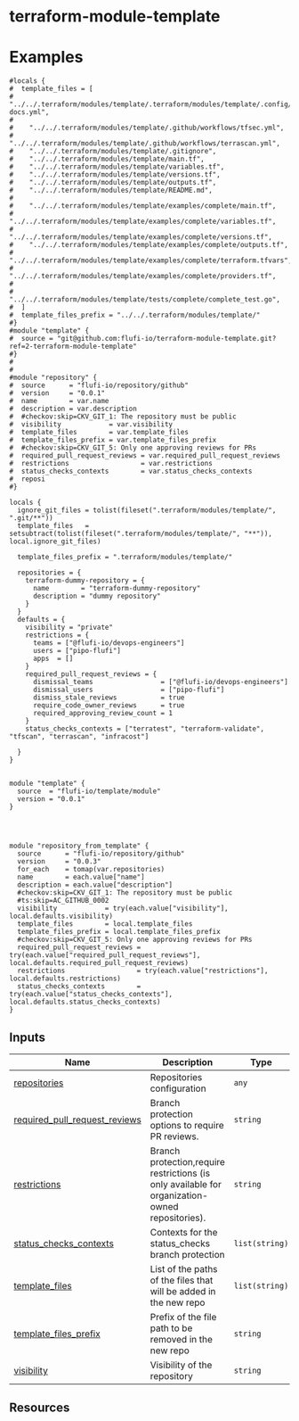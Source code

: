 # terraform-module-template

<!-- BEGIN_TF_DOCS -->
# Examples
```hcl
#locals {
#  template_files = [
#    "../../.terraform/modules/template/.terraform/modules/template/.config/.terraform-docs.yml",
#
#    "../../.terraform/modules/template/.github/workflows/tfsec.yml",
#    "../../.terraform/modules/template/.github/workflows/terrascan.yml",
#    "../../.terraform/modules/template/.gitignore",
#    "../../.terraform/modules/template/main.tf",
#    "../../.terraform/modules/template/variables.tf",
#    "../../.terraform/modules/template/versions.tf",
#    "../../.terraform/modules/template/outputs.tf",
#    "../../.terraform/modules/template/README.md",
#
#    "../../.terraform/modules/template/examples/complete/main.tf",
#    "../../.terraform/modules/template/examples/complete/variables.tf",
#    "../../.terraform/modules/template/examples/complete/versions.tf",
#    "../../.terraform/modules/template/examples/complete/outputs.tf",
#    "../../.terraform/modules/template/examples/complete/terraform.tfvars",
#    "../../.terraform/modules/template/examples/complete/providers.tf",
#
#    "../../.terraform/modules/template/tests/complete/complete_test.go",
#  ]
#  template_files_prefix = "../../.terraform/modules/template/"
#}
#module "template" {
#  source = "git@github.com:flufi-io/terraform-module-template.git?ref=2-terraform-module-template"
#}
#
#
#module "repository" {
#  source      = "flufi-io/repository/github"
#  version     = "0.0.1"
#  name        = var.name
#  description = var.description
#  #checkov:skip=CKV_GIT_1: The repository must be public
#  visibility            = var.visibility
#  template_files        = var.template_files
#  template_files_prefix = var.template_files_prefix
#  #checkov:skip=CKV_GIT_5: Only one approving reviews for PRs
#  required_pull_request_reviews = var.required_pull_request_reviews
#  restrictions                  = var.restrictions
#  status_checks_contexts        = var.status_checks_contexts
#  reposi
#}

locals {
  ignore_git_files = tolist(fileset(".terraform/modules/template/", ".git/**"))
  template_files   = setsubtract(tolist(fileset(".terraform/modules/template/", "**")), local.ignore_git_files)

  template_files_prefix = ".terraform/modules/template/"

  repositories = {
    terraform-dummy-repository = {
      name        = "terraform-dummy-repository"
      description = "dummy repository"
    }
  }
  defaults = {
    visibility = "private"
    restrictions = {
      teams = ["@flufi-io/devops-engineers"]
      users = ["pipo-flufi"]
      apps  = []
    }
    required_pull_request_reviews = {
      dismissal_teams                 = ["@flufi-io/devops-engineers"]
      dismissal_users                 = ["pipo-flufi"]
      dismiss_stale_reviews           = true
      require_code_owner_reviews      = true
      required_approving_review_count = 1
    }
    status_checks_contexts = ["terratest", "terraform-validate", "tfscan", "terrascan", "infracost"]

  }
}


module "template" {
  source  = "flufi-io/template/module"
  version = "0.0.1"
}




module "repository_from_template" {
  source      = "flufi-io/repository/github"
  version     = "0.0.3"
  for_each    = tomap(var.repositories)
  name        = each.value["name"]
  description = each.value["description"]
  #checkov:skip=CKV_GIT_1: The repository must be public
  #ts:skip=AC_GITHUB_0002
  visibility            = try(each.value["visibility"], local.defaults.visibility)
  template_files        = local.template_files
  template_files_prefix = local.template_files_prefix
  #checkov:skip=CKV_GIT_5: Only one approving reviews for PRs
  required_pull_request_reviews = try(each.value["required_pull_request_reviews"], local.defaults.required_pull_request_reviews)
  restrictions                  = try(each.value["restrictions"], local.defaults.restrictions)
  status_checks_contexts        = try(each.value["status_checks_contexts"], local.defaults.status_checks_contexts)
}
```


## Inputs

| Name | Description | Type | Default | Required |
|------|-------------|------|---------|:--------:|
| <a name="input_repositories"></a> [repositories](#input\_repositories) | Repositories configuration | `any` | `[]` | no |
| <a name="input_required_pull_request_reviews"></a> [required\_pull\_request\_reviews](#input\_required\_pull\_request\_reviews) | Branch protection options to require PR reviews. | `string` | `""` | no |
| <a name="input_restrictions"></a> [restrictions](#input\_restrictions) | Branch protection,require restrictions (is only available for organization-owned repositories). | `string` | `""` | no |
| <a name="input_status_checks_contexts"></a> [status\_checks\_contexts](#input\_status\_checks\_contexts) | Contexts for the status\_checks branch protection | `list(string)` | `[]` | no |
| <a name="input_template_files"></a> [template\_files](#input\_template\_files) | List of the paths of the files that will be added in the new repo | `list(string)` | `[]` | no |
| <a name="input_template_files_prefix"></a> [template\_files\_prefix](#input\_template\_files\_prefix) | Prefix of the file path to be removed in the new repo | `string` | `""` | no |
| <a name="input_visibility"></a> [visibility](#input\_visibility) | Visibility of the repository | `string` | `"private"` | no |

## Resources

<!-- END_TF_DOCS -->
